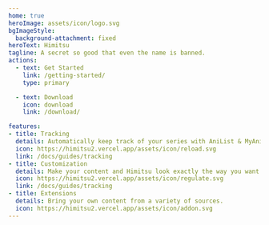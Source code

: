 ```yaml
---
home: true
heroImage: assets/icon/logo.svg
bgImageStyle:
  background-attachment: fixed
heroText: Himitsu
tagline: A secret so good that even the name is banned.
actions:
  - text: Get Started
    link: /getting-started/
    type: primary

  - text: Download
    icon: download
    link: /download/

features:
- title: Tracking
  details: Automatically keep track of your series with AniList & MyAnimeList
  icon: https://himitsu2.vercel.app/assets/icon/reload.svg
  link: /docs/guides/tracking
- title: Customization
  details: Make your content and Himitsu look exactly the way you want.
  icon: https://himitsu2.vercel.app/assets/icon/regulate.svg
  link: /docs/guides/tracking
- title: Extensions
  details: Bring your own content from a variety of sources.
  icon: https://himitsu2.vercel.app/assets/icon/addon.svg
---
```


